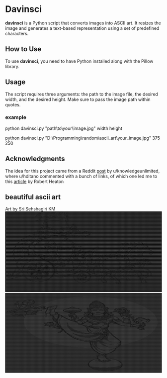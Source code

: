 # Davinsci


**davinsci** is a Python script that converts images into ASCII art. It resizes the image and generates a text-based representation using a set of predefined characters.

## How to Use

To use **davinsci**, you need to have Python installed along with the Pillow library. 

## Usage

The script requires three arguments: the path to the image file, the desired width, and the desired height. Make sure to pass the image path within quotes.

### example 
python davinsci.py "path\to\your\image.jpg" width height

python davinsci.py "D:\Programming\random\ascii_art\your_image.jpg" 375 250

## Acknowledgments

The idea for this project came from a Reddit [post](https://www.reddit.com/r/learnprogramming/comments/g9zp9i/where_can_i_find_ideas_or_projects_to_work_on/) by u/knowledgeunlimited, where u/hditano commented with a bunch of links, of which one led me to this [article](https://robertheaton.com/2018/06/12/programming-projects-for-advanced-beginners-ascii-art/) by Robert Heaton 

## beautiful ascii art
Art by Sri Sehshagiri KM
![sarathi](images/sarathiascii.jpg)
![trivikrama](images/trivikramaascii.jpg)


